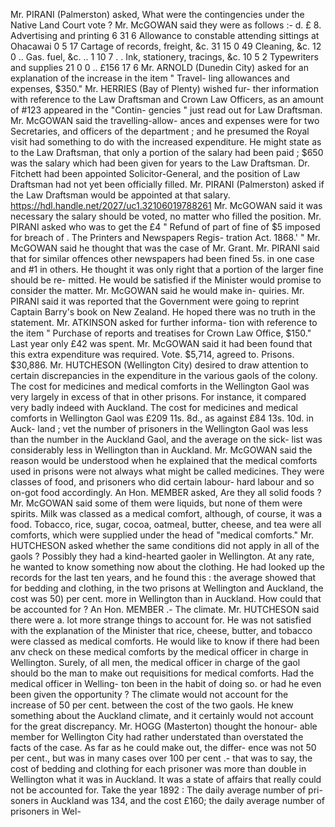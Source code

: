 Mr. PIRANI (Palmerston) asked, What were the contingencies under the Native Land Court vote ? Mr. McGOWAN said they were as follows :- d. £ 8. Advertising and printing 6 31 6 Allowance to constable attending sittings at Ohacawai 0 5 17 Cartage of records, freight, &c. 31 15 0 49 Cleaning, &c. 12 0 .. Gas. fuel, &c. .. 1 10 7 . . Ink, stationery, tracings, &c. 10 5 2 Typewriters and supplies 21 0 0 .. £156 17 6 Mr. ARNOLD (Dunedin City) asked for an explanation of the increase in the item " Travel- ling allowances and expenses, $350." Mr. HERRIES (Bay of Plenty) wished fur- ther information with reference to the Law Draftsman and Crown Law Officers, as an amount of #123 appeared in the "Contin- gencies " just read out for Law Draftsman. Mr. McGOWAN said the travelling-allow- ances and expenses were for two Secretaries, and officers of the department ; and he presumed the Royal visit had something to do with the increased expenditure. He might state as to the Law Draftsman, that only a portion of the salary had been paid ; $650 was the salary which had been given for years to the Law Draftsman. Dr. Fitchett had been appointed Solicitor-General, and the position of Law Draftsman had not yet been officially filled. Mr. PIRANI (Palmerston) asked if the Law Draftsman would be appointed at that salary. https://hdl.handle.net/2027/uc1.32106019788261 Mr. McGOWAN said it was necessary the salary should be voted, no matter who filled the position. Mr. PIRANI asked who was to get the £4 " Refund of part of fine of $5 imposed for breach of . The Printers and Newspapers Regis- tration Act. 1868.' " Mr. McGOWAN said he thought that was the case of Mr. Grant. Mr. PIRANI said that for similar offences other newspapers had been fined 5s. in one case and #1 in others. He thought it was only right that a portion of the larger fine should be re- mitted. He would be satisfied if the Minister would promise to consider the matter. Mr. McGOWAN said he would make in- quiries. Mr. PIRANI said it was reported that the Government were going to reprint Captain Barry's book on New Zealand. He hoped there was no truth in the statement. Mr. ATKINSON asked for further informa- tion with reference to the item " Purchase of reports and treatises for Crown Law Office, $150." Last year only £42 was spent. Mr. McGOWAN said it had been found that this extra expenditure was required. Vote. $5,714, agreed to. Prisons. $30,886. Mr. HUTCHESON (Wellington City) desired to draw attention to certain discrepancies in the expenditure in the various gaols of the colony. The cost for medicines and medical comforts in the Wellington Gaol was very largely in excess of that in other prisons. For instance, it compared very badly indeed with Auckland. The cost for medicines and medical comforts in Wellington Gaol was £209 11s. 8d., as against £84 13s. 10d. in Auck- land ; vet the number of prisoners in the Wellington Gaol was less than the number in the Auckland Gaol, and the average on the sick- list was considerably less in Wellington than in Auckland. Mr. McGOWAN said the reason would be understood when he explained that the medical comforts used in prisons were not always what might be called medicines. They were classes of food, and prisoners who did certain labour- hard labour and so on-got food accordingly. An Hon. MEMBER asked, Are they all solid foods ? Mr. McGOWAN said some of them were liquids, but none of them were spirits. Milk was classed as a medical comfort, although, of course, it was a food. Tobacco, rice, sugar, cocoa, oatmeal, butter, cheese, and tea were all comforts, which were supplied under the head of "medical comforts." Mr. HUTCHESON asked whether the same conditions did not apply in all of the gaols ? Possibly they had a kind-hearted gaoler in Wellington. At any rate, he wanted to know something now about the clothing. He had looked up the records for the last ten years, and he found this : the average showed that for bedding and clothing, in the two prisons at Wellington and Auckland, the cost was 50) per cent. more in Wellington than in Auckland. How could that be accounted for ? An Hon. MEMBER .- The climate. Mr. HUTCHESON said there were a. lot more strange things to account for. He was not satisfied with the explanation of the Minister that rice, cheese, butter, and tobacco were classed as medical comforts. He would like to know if there had been anv check on these medical comforts by the medical officer in charge in Wellington. Surely, of all men, the medical officer in charge of the gaol should bo the man to make out requisitions for medical comforts. Had the medical officer in Welling- ton been in the habit of doing so. or had he even been given the opportunity ? The climate would not account for the increase of 50 per cent. between the cost of the two gaols. He knew something about the Auckland climate, and it certainly would not account for the great discrepancy. Mr. HOGG (Masterton) thought the honour- able member for Wellington City had rather understated than overstated the facts of the case. As far as he could make out, the differ- ence was not 50 per cent., but was in many cases over 100 per cent .- that was to say, the cost of bedding and clothing for each prisoner was more than double in Wellington what it was in Auckland. It was a state of affairs that really could not be accounted for. Take the year 1892 : The daily average number of pri- soners in Auckland was 134, and the cost £160; the daily average number of prisoners in Wel- 